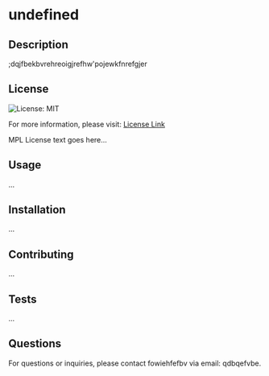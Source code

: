 # undefined

  ## Description

  ;dqjfbekbvrehreoigjrefhw'pojewkfnrefgjer
  
  ## License
  
  ![License: MIT](https://img.shields.io/badge/License-MPL%202.0-brightgreen.svg)
  
  For more information, please visit: [License Link](https://www.mozilla.org/en-US/MPL/2.0/)
  
  MPL License text goes here...
  
  ## Usage
  
  ...
  
  ## Installation
  
  ...
  
  ## Contributing
  
  ...
  
  ## Tests
  
  ...
  
  ## Questions
  
  For questions or inquiries, please contact fowiehfefbv via email: qdbqefvbe.

